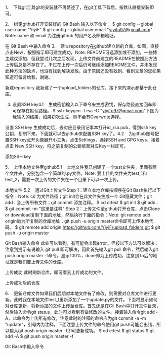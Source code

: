 

1.    下载git工具git的安装就不再赘述了，在git工具下载后，按默认直接安装即可。

2.    绑定github打开安装好的 Git Bash 输入以下命令：
$ git config --global user.name "YiyiF"
$ git config --global user.email "yiyifu97@gmail.com"
Note: name 和 email 为注册github 的用户名及邮箱地址。




在 Git Bash 中输入命令
3.    建立repository在github建立新的仓库，如图，直接点击New，按照指示即可建立成功。Note: README可选添加或不添加。一些博主建议添加，但我尝试几次之后发现，上传文件前建立的README在按照此方法上传后总是不存在了。不过在上传一次后仍可继续添加README文件，并未发现此种方法的缺点，也没有找到解决发放。由于原因还没有找到，看到文章的您如果知道可留言给我，谢谢。




新建repository
我新建了一个upload_folders的仓库，接下来的演示都基于此仓库。

4. 设置SSH key4.1    生成密钥输入以下命令来生成密钥，保存路径直接回车即可保存在默认路径。 $ ssh-keygen -t rsa -C "yiyifu97@gmail.com"下图为我输入的结果，如果初次生成，则不会有Overwrite选择。




设置 SSH key
生成成功后，去对应目录用记事本打开id_rsa.pub，得到ssh key公钥，复制下来。下面就可以去github来配置SSH key了。4.2    为github账号配置SSH key点开头像展开小三角，点击Settings，选择SSH and GPG keys，接着点击 New SSH key，将之前复制的公钥填至对应Key一栏即可。




添加SSH key

5.    上传本地文件至github5.1    本地文件我已创建了一个test文件夹，里面有两个文件夹，分别包含一个简单的.py文件。Note: 要上传的文件夹为test_1和test_2，需要一次上传的文件夹在一个目录下可以一次上传。




本地文件
5.2    通过Git上传文件Step 1：建立本地仓库按顺序在Git Bash执行以下指令：Note: cd 为文件路径；git init会在此文件夹生成一个.Git隐藏文件；git add . 会上传所有文件；git commit 添加注释。
$ cd d:text
$ git init
$ git add .
$ git commit -m "这里是注释"
Step 2：上传文件至github打开仓库，点击Clone or download复制下面的地址，然后执行下面的指令：Note: git remote add origin后为所复制的仓库地址；git push -u origin master命令即可上传本地代码。
$ git remote add origin https://github.com/YiyiF/upload_folders.git
$ git push -u origin master





Git Bash输入命令
此处可以看到，有可能会出现error。但按以下方法可以解决：注意到提示有说输入 git pull 即可解决，因此首先输入git pull 命令，然后输入git push origin master -f命令。显示100%，done即为上传成功，注意到To后的地址就是我们要上传文件的仓库。




上传成功
此时刷新仓库，即可看到上传成功的文件。




上传成功后的仓库

6.    更新仓库文件如果我们后期对本地文件有了修改，则需要对仓库文件进行更新。此时我在本地文件test_1里新添加了一个update.py的文件。下面将显示如何对仓库更新，将新添加的文件上传至仓库。首先还是在Git Bash中打开文件目录，然后输入命令git status，此时可以看到有做修改的文件。接着输入命令git add -A，此命令为上传所有修改，注意此时的注释的命令应为git commit -a -m "update"，引号内为注释。下面注意上传文件的命令使用git push可能会出错，所以输入git push origin master -f即可更新成功。
$ cd e:test
$ git status
$ git add -A
$ git push origin master -f





Git Bash中输入命令




    

    

      
        
          
        
        
          
